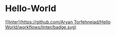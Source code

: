 # Hello-World
[![linter](https://github.com/Aryan Torfehnejad/Hello World/workflows/linter/badge.svg)](https://github.com/marketplace/actions/super-linter) 
